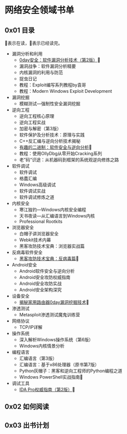 # 网络安全领域书单

## 0x01 目录

:bookmark:表示在读，:100:表示已经读完。

* 漏洞分析和利用
  * [0day安全：软件漏洞分析技术（第2版）](./books/0day_security_second_edition.md):100:
  * 漏洞战争：软件漏洞分析精要
  * 内核漏洞的利用与防范
  * 捉虫日记
  * 教程：Exploit编写系列教程by袁哥
  * 教程：Modern Windows Exploit Development
* 漏洞挖掘
  * 模糊测试—强制性安全漏洞挖掘
* 逆向工程
  * 逆向工程核心原理
  * 逆向工程实战
  * 加密与解密（第3版）
  * 软件保护及分析技术：原理与实践
  * C++反汇编与逆向分析技术揭秘
  * [有趣的二进制：软件安全与逆向分析](./books/interesting_binary.md):100:
  * 教程：使用OllyDbg从零开始Cracking系列
  * 老”码“识途：从机器码到框架的系统观逆向修炼之路
* 软件调试
  * 软件调试
  * 格蠹汇编
  * Windows高级调试
  * 软件调试实战
  * 软件调试修炼之道
* 内核安全
  * 寒江独钓—Windows内核安全编程
  * 天书夜读—从汇编语言到Windows内核
  * Professional Rootkits
* 浏览器安全
  * 白帽子讲浏览器安全
  * Webkit技术内幕
  * 黑客攻防技术宝典：浏览器实战篇
* 反病毒软件安全
  * [黑客攻防技术宝典：反病毒篇]():100:
* Android安全
  * Android软件安全与逆向分析
  * Android安全攻防权威指南
  * Android安全攻防实战
  * Android安全架构深究
* 设备安全
  * [揭秘家用路由器0day漏洞挖掘技术]():100:
* 渗透测试
  * Metasploit渗透测试魔鬼训练营
* 网络协议
  * TCP/IP详解
* 操作系统
  * 深入解析Windows操作系统（第6版）
  * Windows内核情景分析
* 编程语言
  * 汇编语言（第3版）
  * 汇编语言：基于x86处理器（原书第7版）
  * Python灰帽子：黑客和逆向工程师的Python编程之道
  * Windows PowerShell实战指南:bookmark:
* 调试工具
  * [IDA Pro权威指南（第2版）]():bookmark:

## 0x02 如何阅读

## 0x03 出书计划
